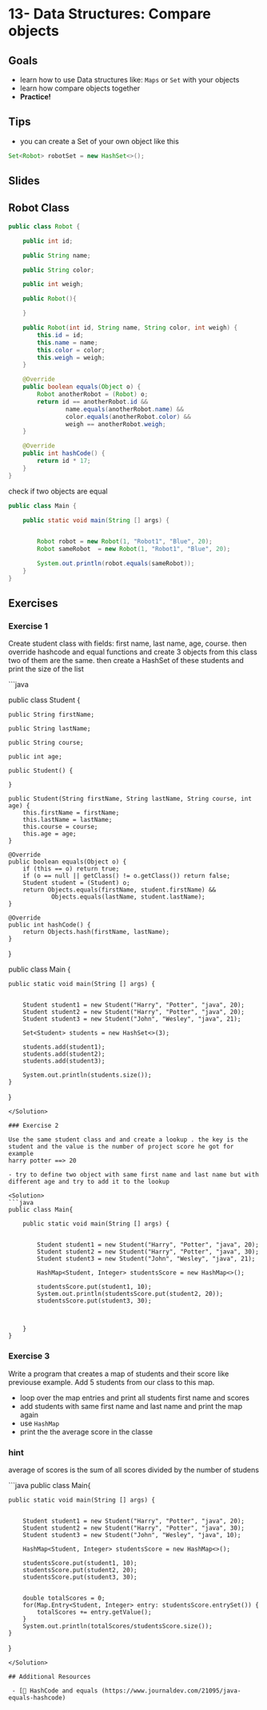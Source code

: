 # 13- Data Structures: Compare objects

<Teacher name="Ahmed"></Teacher>

## Goals

- learn how to use Data structures like: `Maps` or `Set` with your objects
- learn how compare objects together
- **Practice!**

## Tips
- you can create a Set of your own object like this

```java
Set<Robot> robotSet = new HashSet<>();
```

## Slides

<GoogleSlides src="https://docs.google.com/presentation/d/1UDFwHmQFNXQQ_I8ZBNGnQL7s-K9UpqjFZ0-WyW6i9l4/embed?start=false&loop=false&delayms=3000"></GoogleSlides>

## Robot Class

```java
public class Robot {

    public int id;

    public String name;

    public String color;

    public int weigh;

    public Robot(){

    }

    public Robot(int id, String name, String color, int weigh) {
        this.id = id;
        this.name = name;
        this.color = color;
        this.weigh = weigh;
    }

    @Override
    public boolean equals(Object o) {
        Robot anotherRobot = (Robot) o;
        return id == anotherRobot.id &&
                name.equals(anotherRobot.name) &&
                color.equals(anotherRobot.color) &&
                weigh == anotherRobot.weigh;
    }

    @Override
    public int hashCode() {
        return id * 17;
    }
}
```
check if two objects are equal

```java
public class Main {

    public static void main(String [] args) {


        Robot robot = new Robot(1, "Robot1", "Blue", 20);
        Robot sameRobot  = new Robot(1, "Robot1", "Blue", 20);

        System.out.println(robot.equals(sameRobot));
    }
}
```


## Exercises

### Exercise 1

Create student class with fields: first name, last name, age, course. then override hashcode and equal functions and create 3 objects from this class
two of them are the same. then create a HashSet of these students and print the size of the list


<Solution>
```java

public class Student {

    public String firstName;

    public String lastName;

    public String course;

    public int age;

    public Student() {

    }

    public Student(String firstName, String lastName, String course, int age) {
        this.firstName = firstName;
        this.lastName = lastName;
        this.course = course;
        this.age = age;
    }

    @Override
    public boolean equals(Object o) {
        if (this == o) return true;
        if (o == null || getClass() != o.getClass()) return false;
        Student student = (Student) o;
        return Objects.equals(firstName, student.firstName) &&
                Objects.equals(lastName, student.lastName);
    }

    @Override
    public int hashCode() {
        return Objects.hash(firstName, lastName);
    }
}

public class Main {

    public static void main(String [] args) {


        Student student1 = new Student("Harry", "Potter", "java", 20);
        Student student2 = new Student("Harry", "Potter", "java", 20);
        Student student3 = new Student("John", "Wesley", "java", 21);

        Set<Student> students = new HashSet<>(3);

        students.add(student1);
        students.add(student2);
        students.add(student3);

        System.out.println(students.size());
    }
}
```
</Solution>

### Exercise 2

Use the same student class and and create a lookup . the key is the student and the value is the number of project score he got for example
harry potter ==> 20

- try to define two object with same first name and last name but with different age and try to add it to the lookup

<Solution>
```java
public class Main{

	public static void main(String [] args) {


        Student student1 = new Student("Harry", "Potter", "java", 20);
        Student student2 = new Student("Harry", "Potter", "java", 30);
        Student student3 = new Student("John", "Wesley", "java", 21);

        HashMap<Student, Integer> studentsScore = new HashMap<>();

        studentsScore.put(student1, 10);
        System.out.println(studentsScore.put(student2, 20));
        studentsScore.put(student3, 30);



    }
}
```
</Solution>

### Exercise 3



Write a program that creates a map of students and their score like previouse example. Add 5 students from our class to this map.


- loop over the map entries and print all students first name and scores
- add students with same first name and last name and print the map again
- use `HashMap`
- print the the average score in the classe 

### hint 
average of scores is the sum of all scores divided by the number of studens


<Solution>
```java
public class Main{

    public static void main(String [] args) {


        Student student1 = new Student("Harry", "Potter", "java", 20);
        Student student2 = new Student("Harry", "Potter", "java", 30);
        Student student3 = new Student("John", "Wesley", "java", 10);

        HashMap<Student, Integer> studentsScore = new HashMap<>();

        studentsScore.put(student1, 10);
        studentsScore.put(student2, 20);
        studentsScore.put(student3, 30);


        double totalScores = 0;
        for(Map.Entry<Student, Integer> entry: studentsScore.entrySet()) {
            totalScores += entry.getValue();
        }
        System.out.println(totalScores/studentsScore.size());
    }
}
```
</Solution>

## Additional Resources

 - [📖 HashCode and equals (https://www.journaldev.com/21095/java-equals-hashcode)